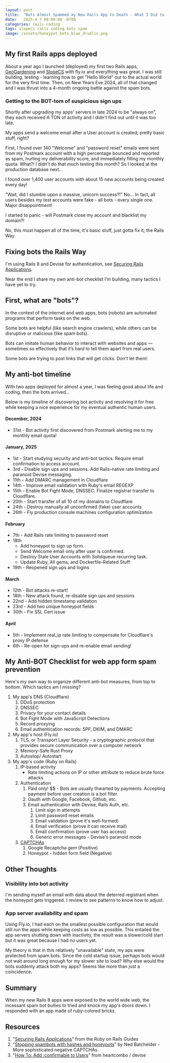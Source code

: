 ```yaml
---
layout: post
title:  "Bots Almost Spammed my New Rails App to Death - What I Did to Stop Them"
date:   2025-4-7 00:00:00 -0700
categories: rails coding
tags: slopecs rails coding bots spam
image: /assets/honeypot_bots_blue_drumlin.png
---
```


## My first Rails apps deployed

About a year ago I launched (deployed) my first two Rails apps, [GeoGardening](https://geogardening.app/) and [SlopeCS](https://slopecs.com/) with fly.io and everything was great. I was still building, testing - learning how to get "Hello World" out to the actual world for the very first time. Then, on New Years Eve 2024, all of that changed and I was thrust into a 4-month ongoing battle against the spam bots.

### Getting to the BOT-tom of suspicious sign ups

Shortly after upgrading my apps' servers in late 2024 to be "always on", they each received A TON of activity and I didn't find out until it was too late.

My apps send a welcome email after a User account is created; pretty basic stuff, right?

First, I found over 140 "Welcome" and "password reset" emails were sent from my Postmark account with a high percentage bounced and reported as spam, hurting my deliverability score, and immediately filling my monthly quota. What?! I didn't do that much testing this month? So I looked at the production database next...

I found over 1,400 user accounts with about 15 new accounts being created every day! 

"Wait, did I stumble upon a massive, unicorn success?!"  No... In fact, all users besides my test accounts were fake - all bots - every single one. Major disappointment! 

I started to panic - will Postmark close my account and blacklist my domain?!

No, this must happen all of the time, it's basic stuff, just gotta fix it; the Rails Way. 

## Fixing bots the Rails Way

I'm using Rails 8 and Devise for authentication, see [Securing Rails Applications](https://edgeguides.rubyonrails.org/security.html). 


Near the end I share my own anti-bot checklist I'm building, many tactics I have yet to try.

## First, what are "bots"?

In the context of the internet and web apps, bots (robots) are automated programs that perform tasks on the web. 

Some bots are helpful (like search engine crawlers), while others can be disruptive or malicious (like spam bots). 

Bots can imitate human behavior to interact with websites and apps — sometimes so effectively that it’s hard to tell them apart from real users.

Some bots are trying to post links that will get clicks. Don't let them!

## My anti-bot timeline 

With two apps deployed for almost a year, I was feeling good about life and coding, then the bots arrived...

Below is my timeline of discovering bot activity and resolving it for free while keeping a nice experience for my eventual authentic human users.

#### December, 2024 
- 31st - Bot activity first discovered from Postmark alerting me to my monthly email quota!

#### January, 2025 
- 1st - Start studying security and anti-bot tactics. Require email confirmation to access account. 
- 3rd - Disable sign ups and sessions. Add Rails-native rate limiting and paranoid Devise messaging.
- 11th - Add DMARC management in Cloudflare
- 14th - Improve email validation with Ruby's email REGEXP
- 15th - Enable Bot Fight Mode, DNSSEC. Finalize registrar transfer to Cloudflare.
- 20th - Start transfer of all 10 of my domains to Cloudflare
- 24th - Destroy manually all unconfirmed (fake) user accounts 
- 26th - Fly production console machines configuration optimization

#### February 
- 7th - Add Rails rate limiting to password reset
- 18th 
    - Add honeypot to sign up form. 
    - Send Welcome email only after user is confirmed. 
    - Destroy Stale User Accounts with Solidqueue recurring task. 
    - Update Ruby, All gems, and Dockerfile-Related Stuff
- 19th - Reopened sign ups and logins

#### March 
- 12th - Bot attacks re-start!
- 18th - New attack found, re-disable sign ups and sessions 
- 22nd - Add hidden timestamp validation
- 23rd - Add two unique honeypot fields
- 30th - Fix SSL Cert issue

#### April 
- 5th - Implement real_ip rate limiting to compensate for Cloudflare's proxy IP defense
- 6th - Re-open for sign-ups and re-enable email sending! 

## My Anti-BOT Checklist for web app form spam prevention

Here's my own way to organize different anti-bot measures, from top to bottom. Which tactics am I missing?

1. My app's DNS (Cloudflare)
    1. DDoS protection
    2. DNSSEC
    3. Privacy for your contact details
    4. Bot Fight Mode with JavaScript Detections 
    5. Record proxying
    6. Email authentication records: SPF, DKIM, and DMARC
2. My app's host (Fly.io)
    1. TLS, or Transport Layer Security - a cryptographic protocol that provides secure communication over a computer network
    2. Memory-Safe Rust Proxy
    3. Autostop/ Autostart
3. My app's code (Ruby on Rails)
    1. IP-based activity
        - Rate limiting actions on IP or other attribute to reduce brute force attacks 
    2. Authentication
        1. Paid only! $$ - Bots are usually thwarted by payments. Accepting payment before user creation is a bot filter.
        2. Oauth with Google, Facebook, Github, etc.
        3. Email authentication with Devise, Rails Auth, etc. 
            1. Limit sign in attempts
            2. Limit password reset emails
            3. Email validation (prove it's well-formed)
            4. Email verification (prove it can receive mail)
            5. Email confirmation (prove user has access)
            7. Generic error messages - Devise's paranoid mode
    3. [CAPTCHAs](https://edgeguides.rubyonrails.org/security.html#captchas)
        1. Google Recaptcha gem (Positive)
        2. Honeypot - hidden form field (Negative)

## Other Thoughts

### Visibility into bot activity

I'm sending myself an email with data about the deterred registrant  when the honeypot gets triggered. I review to see patterns to know how to adjust.

### App server availability and spam

Using Fly.io, I had each on the smallest possible configuration that would still run the apps while keeping costs as low as possible. This entailed the app servers shutting down with inactivity, the result was a slower/cold start but it was great because I had no users yet. 

My theory is that in this relatively "unavailable" state, my aps were protected from spam bots. Since the cold startup issue, perhaps bots would not wait around long enough for my slower site to load? Why else would the bots suddenly attack both my apps? Seems like more than just a coincidence.

## Summary

When my new Rails 8 apps were exposed to the world wide web, the incessant spam bot bullies to tried and knock my app's doors down. I responded with an app made of ruby-colored bricks. 

## Resources

1. "[Securing Rails Applications](https://edgeguides.rubyonrails.org/security.html)" from the Ruby on Rails Guides
2. "[Stopping spambots with hashes and honeypots](https://nedbatchelder.com/text/stopbots.html)" by Ned Batchelder - More sophisticated negative CAPTCHAs. 
3. "[How To: Add :confirmable to Users](https://github.com/heartcombo/devise/wiki/How-To:-Add-:confirmable-to-Users)" from heartcombo / devise
